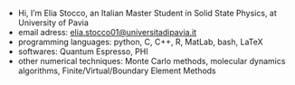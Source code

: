 - Hi, I’m Elia Stocco, an Italian Master Student in Solid State Physics, at University of Pavia
- email adress: elia.stocco01@universitadipavia.it
- programming languages: python, C, C++, R, MatLab, bash, LaTeX
- softwares: Quantum Espresso, PHI
- other numerical techniques: Monte Carlo methods, molecular dynamics algorithms, Finite/Virtual/Boundary Element Methods
